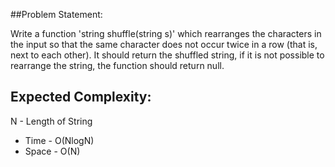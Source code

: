 ##Problem Statement:

Write a function 'string shuffle(string s)' which rearranges the characters in the input so that the same character does not occur twice in a row (that is, next to each other). It should return the shuffled string, if it is not possible to rearrange the string, the function should return null.

## Expected Complexity:
  N - Length of String
 * Time - O(NlogN) 
 * Space - O(N)